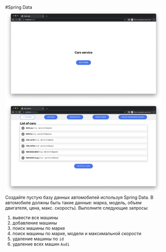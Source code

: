 #Spring Data
![Index page](src/main/webapp/assets/img/index.png)
![Cars page](src/main/webapp/assets/img/car.png)
Cоздайте пустую базу данных автомобилей используя Spring Data.
В автомобиле должны быть такие данные: марка, модель, объем двигателя, цена, макс. скорость).
Выполните следующие запросы:
1) вывести все машины
2) добавление машины
3) поиск машины по марке
4) поиск машины по марке, модели и максимальной скорости
5) удаление машины по `id`
6) удаление всех машин `Audi`